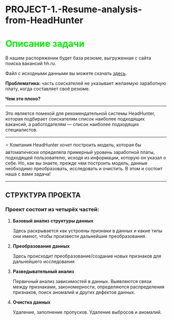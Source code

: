 # PROJECT-1.-Resume-analysis-from-HeadHunter
# <senter> <font color=greev> Описание задачи</font>
В нашем распоряжении будет база резюме, выгруженная с сайта поиска вакансий hh.ru.

Файл с исходными данными вы можете скачать [здесь](https://drive.google.com/file/d/1Kb78mAWYKcYlellTGhIjPI-bCcKbGuTn/view?usp=sharing).

**Проблематика:** часть соискателей не указывает желаемую заработную плату, когда составляет своё резюме.

**Чем это плохо?**

---
Это является помехой для рекомендательной системы HeadHunter, которая подбирает соискателям список наиболее подходящих вакансий, а работодателям — список наиболее подходящих специалистов.


---
⭐ Компания HeadHunter хочет построить модель, которая бы автоматически определяла примерный уровень заработной платы, подходящей пользователю, исходя из информации, которую он указал о себе. Но, как вы знаете, прежде чем построить модель, данные необходимо преобразовать, исследовать и очистить. В этом и состоит наша с вами задача!

---
## СТРУКТУРА ПРОЕКТА

### **Проект состоит из четырёх частей:**

1. **Базовый анализ структуры данных**

   Здесь раскрывается как устроены признаки в данных и какие типы они имеют, чтобы произвести дальнейшие преобразования.

2. **Преобразование данных**

   Здесь происходит преобразование/создание новых признаков для дальнейшего исследования

3. **Разведывательный анализ**

   Первичный анализ зависимостей в данных. Выявляются связи между признаками, закономерности, определяются распределения признаков, поиск аномалий и других дефектов данных.

4. **Очистка данных**

   Удаление, заполнение пропусков. Удаление выбросов и аномалий.